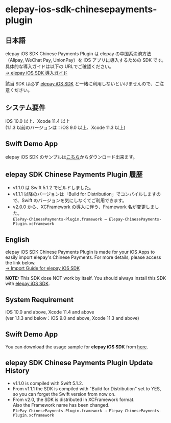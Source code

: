 # elepay-ios-sdk-chinesepayments-plugin

## 日本語

elepay iOS SDK Chinese Payments Plugin は elepay の中国系決済方法（Alipay, WeChat Pay, UnionPay）を iOS アプリに導入するための SDK です。  
具体的な導入ガイドは以下の URLでご確認ください。  
[→ elepay iOS SDK 導入ガイド](https://developer.elepay.io/docs/ios-sdk)

該当 SDK は必ず [elepay iOS SDK](https://github.com/elestyle/elepay-ios-sdk) と一緒に利用しないといけませんので、ご注意ください。

## システム要件

iOS 10.0 以上、Xcode 11.4 以上  
(1.1.3 以前のバージョンは：iOS 9.0 以上、Xcode 11.3 以上)

## Swift Demo App

elepay iOS SDK のサンプルは[こちら](https://github.com/elestyle/elepay-ios-demo-swift)からダウンロード出来ます。

## elepay SDK Chinese Payments Plugin 履歴

* v1.1.0 は Swift 5.1.2 でビルドしました。  
* v1.1.1 以降のバージョンは「Build for Distribution」でコンパイルしますので、Swift のバージョンを気にしなくてご利用できます。
* v2.0.0 から、XCFramework の導入に伴う、Framework 名が変更しました。  
    ```ElePay-ChinesePayments-Plugin.framework → Elepay-ChinesePayments-Plugin.xcframework```

## English

elepay iOS SDK Chinese Payments Plugin is made for your iOS Apps to easily import elepay's Chinese Payments. For more details, please access the link below.  
[→ Import Guide for elepay iOS SDK](https://developer.elepay.io/docs/ios-sdk)

**NOTE:** This SDK dose NOT work by itself. You should always install this SDK with [elepay iOS SDK](https://github.com/elestyle/elepay-ios-sdk).

## System Requirement

iOS 10.0 and above, Xcode 11.4 and above  
(ver 1.1.3 and below：iOS 9.0 and above, Xcode 11.3 and above)

## Swift Demo App

You can download the usage sample for **elepay iOS SDK** from [here](https://github.com/elestyle/elepay-ios-demo-swift).

## elepay SDK Chinese Payments Plugin Update History

* v1.1.0 is compiled with Swift 5.1.2.
* From v1.1.1 the SDK is compiled with "Build for Distribution" set to YES, so you can forget the Swift version from now on.
* From v2.0, the SDK is distributed in XCFramework format.  
  Also the Framework name has been changed.  
    ```ElePay-ChinesePayments-Plugin.framework → Elepay-ChinesePayments-Plugin.xcframework```
